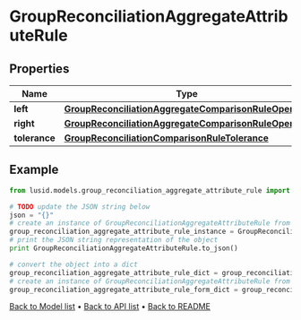 # GroupReconciliationAggregateAttributeRule


## Properties
Name | Type | Description | Notes
------------ | ------------- | ------------- | -------------
**left** | [**GroupReconciliationAggregateComparisonRuleOperand**](GroupReconciliationAggregateComparisonRuleOperand.md) |  | 
**right** | [**GroupReconciliationAggregateComparisonRuleOperand**](GroupReconciliationAggregateComparisonRuleOperand.md) |  | 
**tolerance** | [**GroupReconciliationComparisonRuleTolerance**](GroupReconciliationComparisonRuleTolerance.md) |  | 

## Example

```python
from lusid.models.group_reconciliation_aggregate_attribute_rule import GroupReconciliationAggregateAttributeRule

# TODO update the JSON string below
json = "{}"
# create an instance of GroupReconciliationAggregateAttributeRule from a JSON string
group_reconciliation_aggregate_attribute_rule_instance = GroupReconciliationAggregateAttributeRule.from_json(json)
# print the JSON string representation of the object
print GroupReconciliationAggregateAttributeRule.to_json()

# convert the object into a dict
group_reconciliation_aggregate_attribute_rule_dict = group_reconciliation_aggregate_attribute_rule_instance.to_dict()
# create an instance of GroupReconciliationAggregateAttributeRule from a dict
group_reconciliation_aggregate_attribute_rule_form_dict = group_reconciliation_aggregate_attribute_rule.from_dict(group_reconciliation_aggregate_attribute_rule_dict)
```
[Back to Model list](../README.md#documentation-for-models) &#8226; [Back to API list](../README.md#documentation-for-api-endpoints) &#8226; [Back to README](../README.md)


